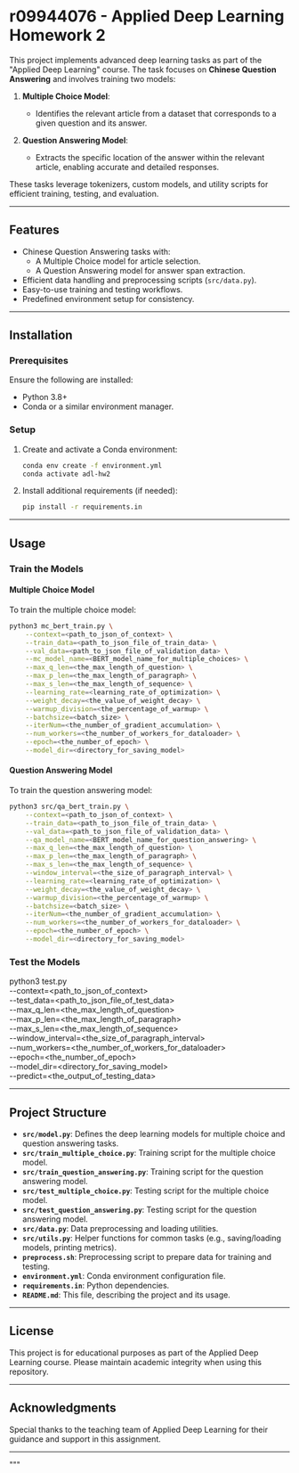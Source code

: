 # r09944076 - Applied Deep Learning Homework 2

This project implements advanced deep learning tasks as part of the "Applied Deep Learning" course. The task focuses on **Chinese Question Answering** and involves training two models:

1. **Multiple Choice Model**:
   - Identifies the relevant article from a dataset that corresponds to a given question and its answer.
   
2. **Question Answering Model**:
   - Extracts the specific location of the answer within the relevant article, enabling accurate and detailed responses.

These tasks leverage tokenizers, custom models, and utility scripts for efficient training, testing, and evaluation.

---

## Features
- Chinese Question Answering tasks with:
  - A Multiple Choice model for article selection.
  - A Question Answering model for answer span extraction.
- Efficient data handling and preprocessing scripts (`src/data.py`).
- Easy-to-use training and testing workflows.
- Predefined environment setup for consistency.

---

## Installation

### Prerequisites
Ensure the following are installed:
- Python 3.8+
- Conda or a similar environment manager.

### Setup
1. Create and activate a Conda environment:
   ```bash
   conda env create -f environment.yml
   conda activate adl-hw2
   ```

2. Install additional requirements (if needed):
   ```bash
   pip install -r requirements.in
   ```

---

## Usage

### Train the Models

#### Multiple Choice Model
To train the multiple choice model:
```bash
python3 mc_bert_train.py \
    --context=<path_to_json_of_context> \
    --train_data=<path_to_json_file_of_train_data> \
    --val_data=<path_to_json_file_of_validation_data> \
    --mc_model_name=<BERT_model_name_for_multiple_choices> \
    --max_q_len=<the_max_length_of_question> \
    --max_p_len=<the_max_length_of_paragraph> \
    --max_s_len=<the_max_length_of_sequence> \
    --learning_rate=<learning_rate_of_optimization> \
    --weight_decay=<the_value_of_weight_decay> \
    --warmup_division=<the_percentage_of_warmup> \
    --batchsize=<batch_size> \
    --iterNum=<the_number_of_gradient_accumulation> \
    --num_workers=<the_number_of_workers_for_dataloader> \
    --epoch=<the_number_of_epoch> \
    --model_dir=<directory_for_saving_model>
```

#### Question Answering Model
To train the question answering model:
```bash
python3 src/qa_bert_train.py \
    --context=<path_to_json_of_context> \
    --train_data=<path_to_json_file_of_train_data> \
    --val_data=<path_to_json_file_of_validation_data> \
    --qa_model_name=<BERT_model_name_for_question_answering> \
    --max_q_len=<the_max_length_of_question> \
    --max_p_len=<the_max_length_of_paragraph> \
    --max_s_len=<the_max_length_of_sequence> \
    --window_interval=<the_size_of_paragraph_interval> \
    --learning_rate=<learning_rate_of_optimization> \
    --weight_decay=<the_value_of_weight_decay> \
    --warmup_division=<the_percentage_of_warmup> \
    --batchsize=<batch_size> \
    --iterNum=<the_number_of_gradient_accumulation> \
    --num_workers=<the_number_of_workers_for_dataloader> \
    --epoch=<the_number_of_epoch> \
    --model_dir=<directory_for_saving_model>
```

### Test the Models

python3 test.py \
    --context=<path_to_json_of_context> \
    --test_data=<path_to_json_file_of_test_data> \
    --max_q_len=<the_max_length_of_question> \
    --max_p_len=<the_max_length_of_paragraph> \
    --max_s_len=<the_max_length_of_sequence> \
    --window_interval=<the_size_of_paragraph_interval> \
    --num_workers=<the_number_of_workers_for_dataloader> \
    --epoch=<the_number_of_epoch> \
    --model_dir=<directory_for_saving_model> \
    --predict=<the_output_of_testing_data>

---

## Project Structure
- **`src/model.py`**: Defines the deep learning models for multiple choice and question answering tasks.
- **`src/train_multiple_choice.py`**: Training script for the multiple choice model.
- **`src/train_question_answering.py`**: Training script for the question answering model.
- **`src/test_multiple_choice.py`**: Testing script for the multiple choice model.
- **`src/test_question_answering.py`**: Testing script for the question answering model.
- **`src/data.py`**: Data preprocessing and loading utilities.
- **`src/utils.py`**: Helper functions for common tasks (e.g., saving/loading models, printing metrics).
- **`preprocess.sh`**: Preprocessing script to prepare data for training and testing.
- **`environment.yml`**: Conda environment configuration file.
- **`requirements.in`**: Python dependencies.
- **`README.md`**: This file, describing the project and its usage.

---

## License
This project is for educational purposes as part of the Applied Deep Learning course. Please maintain academic integrity when using this repository.

---

## Acknowledgments
Special thanks to the teaching team of Applied Deep Learning for their guidance and support in this assignment.

---
"""